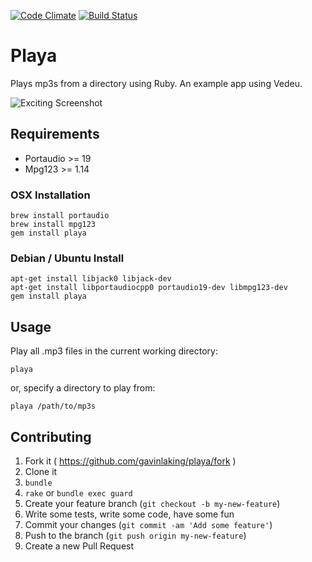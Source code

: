 [![Code Climate](https://codeclimate.com/github/gavinlaking/playa.png)](https://codeclimate.com/github/gavinlaking/playa)
[![Build Status](https://travis-ci.org/gavinlaking/playa.svg?branch=master)](https://travis-ci.org/gavinlaking/playa)

# Playa

Plays mp3s from a directory using Ruby. An example app using Vedeu.

![Exciting Screenshot](https://raw.github.com/gavinlaking/playa/master/screenshot.png)


## Requirements

- Portaudio >= 19
- Mpg123 >= 1.14


### OSX Installation

    brew install portaudio
    brew install mpg123
    gem install playa

### Debian / Ubuntu Install

    apt-get install libjack0 libjack-dev
    apt-get install libportaudiocpp0 portaudio19-dev libmpg123-dev
    gem install playa


## Usage

Play all .mp3 files in the current working directory:

    playa

or, specify a directory to play from:

    playa /path/to/mp3s


## Contributing

1. Fork it ( https://github.com/gavinlaking/playa/fork )
2. Clone it
3. `bundle`
4. `rake` or `bundle exec guard`
5. Create your feature branch (`git checkout -b my-new-feature`)
6. Write some tests, write some code, have some fun
7. Commit your changes (`git commit -am 'Add some feature'`)
8. Push to the branch (`git push origin my-new-feature`)
9. Create a new Pull Request
